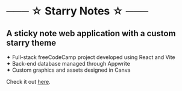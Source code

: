  # ─── ☆ Starry Notes ☆ ───
 ## A sticky note web application with a custom starry theme
  ✦ Full-stack freeCodeCamp project developed using React and Vite
  <br>✦ Back-end database managed through Appwrite
  <br>✦ Custom graphics and assets designed in Canva

Check it out [here](https://danielledonnelly.github.io/Starry-Notes/).
